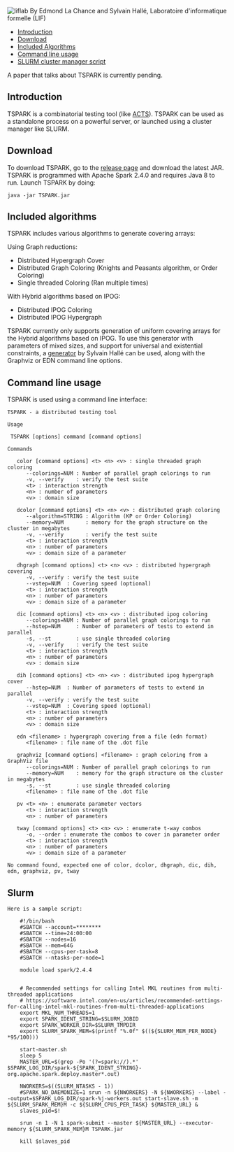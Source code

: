 ![liflab](https://avatars1.githubusercontent.com/u/15191496?s=200&v=4)
By Edmond La Chance and Sylvain Hallé, Laboratoire d'informatique formelle (LIF)


- [Introduction](#introduction)
- [Download](#Download)
- [Included Algorithms](#included-algorithms)
- [Command line usage](#command-line-usage)
- [SLURM cluster manager script](#slurm)

A paper that talks about TSPARK is currently pending.

## Introduction

TSPARK is a combinatorial testing tool (like [ACTS](https://www.nist.gov/programs-projects/automated-combinatorial-testing-software-acts)).
TSPARK can be used as a standalone process on a powerful server, or launched using a cluster manager like SLURM.

## Download
To download TSPARK, go to the [release page](https://github.com/mitchi/TSPARK/releases) and download the latest JAR.
TSPARK is programmed with Apache Spark 2.4.0 and requires Java 8 to run. Launch TSPARK by doing:

```
java -jar TSPARK.jar
```

## Included algorithms
TSPARK includes various algorithms to generate covering arrays:

Using Graph reductions:
- Distributed Hypergraph Cover
- Distributed Graph Coloring (Knights and Peasants algorithm, or Order Coloring)
- Single threaded Coloring (Ran multiple times)

With Hybrid algorithms based on IPOG:
- Distributed IPOG Coloring
- Distributed IPOG Hypergraph 

TSPARK currently only supports generation of uniform covering arrays for the Hybrid algorithms based on IPOG.
To use this generator with parameters of mixed sizes, and support for universal and existential constraints, a [generator](https://github.com/liflab/combinatorial-graph-generator) by Sylvain Hallé can be used, along with the Graphviz or EDN command line options. 

## Command line usage

TSPARK is used using a command line interface:

```
TSPARK - a distributed testing tool

Usage

 TSPARK [options] command [command options]

Commands

   color [command options] <t> <n> <v> : single threaded graph coloring
      --colorings=NUM : Number of parallel graph colorings to run
      -v, --verify    : verify the test suite
      <t> : interaction strength
      <n> : number of parameters
      <v> : domain size

   dcolor [command options] <t> <n> <v> : distributed graph coloring
      --algorithm=STRING : Algorithm (KP or Order Coloring)
      --memory=NUM       : memory for the graph structure on the cluster in megabytes
      -v, --verify       : verify the test suite
      <t> : interaction strength
      <n> : number of parameters
      <v> : domain size of a parameter

   dhgraph [command options] <t> <n> <v> : distributed hypergraph covering
      -v, --verify : verify the test suite
      --vstep=NUM  : Covering speed (optional)
      <t> : interaction strength
      <n> : number of parameters
      <v> : domain size of a parameter

   dic [command options] <t> <n> <v> : distributed ipog coloring
      --colorings=NUM : Number of parallel graph colorings to run
      --hstep=NUM     : Number of parameters of tests to extend in parallel
      -s, --st        : use single threaded coloring
      -v, --verify    : verify the test suite
      <t> : interaction strength
      <n> : number of parameters
      <v> : domain size

   dih [command options] <t> <n> <v> : distributed ipog hypergraph cover
      --hstep=NUM  : Number of parameters of tests to extend in parallel
      -v, --verify : verify the test suite
      --vstep=NUM  : Covering speed (optional)
      <t> : interaction strength
      <n> : number of parameters
      <v> : domain size

   edn <filename> : hypergraph covering from a file (edn format)
      <filename> : file name of the .dot file

   graphviz [command options] <filename> : graph coloring from a GraphViz file
      --colorings=NUM : Number of parallel graph colorings to run
      --memory=NUM    : memory for the graph structure on the cluster in megabytes
      -s, --st        : use single threaded coloring
      <filename> : file name of the .dot file

   pv <t> <n> : enumerate parameter vectors
      <t> : interaction strength
      <n> : number of parameters

   tway [command options] <t> <n> <v> : enumerate t-way combos
      -o, --order : enumerate the combos to cover in parameter order
      <t> : interaction strength
      <n> : number of parameters
      <v> : domain size of a parameter

No command found, expected one of color, dcolor, dhgraph, dic, dih, edn, graphviz, pv, tway
```


## Slurm

```
Here is a sample script:

    #!/bin/bash
    #SBATCH --account=********
    #SBATCH --time=24:00:00
    #SBATCH --nodes=16
    #SBATCH --mem=64G
    #SBATCH --cpus-per-task=8
    #SBATCH --ntasks-per-node=1
    
    module load spark/2.4.4
    
    
    # Recommended settings for calling Intel MKL routines from multi-threaded applications
    # https://software.intel.com/en-us/articles/recommended-settings-for-calling-intel-mkl-routines-from-multi-threaded-applications 
    export MKL_NUM_THREADS=1
    export SPARK_IDENT_STRING=$SLURM_JOBID
    export SPARK_WORKER_DIR=$SLURM_TMPDIR
    export SLURM_SPARK_MEM=$(printf "%.0f" $((${SLURM_MEM_PER_NODE} *95/100)))
    
    start-master.sh
    sleep 5
    MASTER_URL=$(grep -Po '(?=spark://).*' $SPARK_LOG_DIR/spark-${SPARK_IDENT_STRING}-org.apache.spark.deploy.master*.out)
    
    NWORKERS=$((SLURM_NTASKS - 1))
    #SPARK_NO_DAEMONIZE=1 srun -n ${NWORKERS} -N ${NWORKERS} --label --output=$SPARK_LOG_DIR/spark-%j-workers.out start-slave.sh -m ${SLURM_SPARK_MEM}M -c ${SLURM_CPUS_PER_TASK} ${MASTER_URL} &
    slaves_pid=$!
     
    srun -n 1 -N 1 spark-submit --master ${MASTER_URL} --executor-memory ${SLURM_SPARK_MEM}M TSPARK.jar 
    
    kill $slaves_pid
```